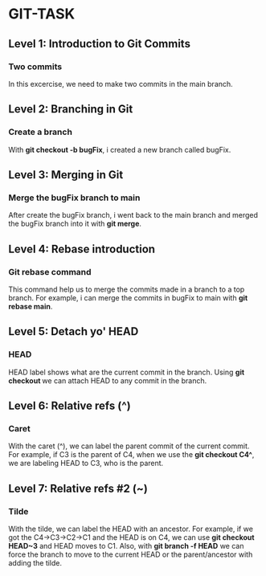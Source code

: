 # GIT-TASK

## Level 1: Introduction to Git Commits

### Two commits

In this excercise, we need to make two commits in the main branch.

## Level 2: Branching in Git

### Create a branch

With **git checkout -b bugFix**, i created a new branch called bugFix.

## Level 3: Merging in Git

### Merge the bugFix branch to main

After create the bugFix branch, i went back to the main branch and merged the bugFix branch into it with **git merge**.

## Level 4: Rebase introduction

### Git rebase command

This command help us to merge the commits made in a branch to a top branch. For example, i can merge the commits in bugFix to main with **git rebase main**.

## Level 5: Detach yo' HEAD

### HEAD

HEAD label shows what are the current commit in the branch. Using **git checkout <any commit>** we can attach HEAD to any commit in the branch.

## Level 6: Relative refs (^) 

### Caret

With the caret (^), we can label the parent commit of the current commit. For example, if C3 is the parent of C4, when we use the **git checkout C4^**,
we are labeling HEAD to C3, who is the parent.

## Level 7: Relative refs #2 (~)

### Tilde

With the tilde, we can label the HEAD with an ancestor. For example, if we got the C4->C3->C2->C1 and the HEAD is on C4, we can use **git checkout HEAD~3**
and HEAD moves to C1. Also, with **git branch -f <branch> HEAD** we can force the branch to move to the current HEAD or the parent/ancestor with adding the tilde.

